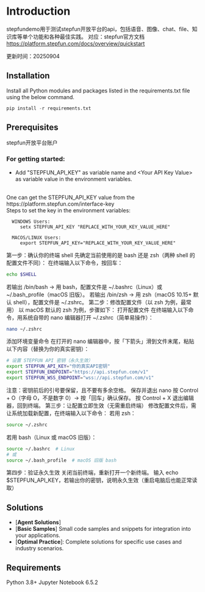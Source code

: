 # Introduction
stepfundemo用于测试stepfun开放平台的api，包括语音、图像、chat、file、知识库等单个功能和各种最佳实践。
对应：stepfun官方文档 https://platform.stepfun.com/docs/overview/quickstart

更新时间：20250904

## Installation
Install all Python modules and packages listed in the requirements.txt file using the below command.

```python
pip install -r requirements.txt
```

## Prerequisites
stepfun开放平台账户

### For getting started:
- Add "STEPFUN_API_KEY" as variable name and \<Your API Key Value\> as variable value in the environment variables.
<br>
One can get the STEPFUN_API_KEY value from the https://platform.stepfun.com/interface-key 
 <br>
 Steps to set the key in the environment variables:        

      WINDOWS Users: 
         setx STEPFUN_API_KEY "REPLACE_WITH_YOUR_KEY_VALUE_HERE"

      MACOS/LINUX Users: 
         export STEPFUN_API_KEY="REPLACE_WITH_YOUR_KEY_VALUE_HERE"

第一步：确认你的终端 shell
先确定当前使用的是 bash 还是 zsh（两种 shell 的配置文件不同）：
在终端输入以下命令，按回车：
```bash
echo $SHELL
```

若输出 /bin/bash → 用 bash，配置文件是 ~/.bashrc（Linux）或 ~/.bash_profile（macOS 旧版）。
若输出 /bin/zsh → 用 zsh（macOS 10.15+ 默认 shell），配置文件是 ~/.zshrc。
第二步：修改配置文件（以 zsh 为例，最常用）
以 macOS 默认的 zsh 为例，步骤如下：
打开配置文件
在终端输入以下命令，用系统自带的 nano 编辑器打开 ~/.zshrc（简单易操作）：
```bash
nano ~/.zshrc
```
添加环境变量命令
在打开的 nano 编辑器中，按「下箭头」滑到文件末尾，粘贴以下内容（替换为你的真实密钥）：
```bash
# 设置 STEPFUN API 密钥（永久生效）
export STEPFUN_API_KEY="你的真实API密钥"
export STEPFUN_ENDPOINT="https://api.stepfun.com/v1"
export STEPFUN_WSS_ENDPOINT="wss://api.stepfun.com/v1"
```

注意：密钥前后的引号要保留，且不要有多余空格。
保存并退出 nano
按 Control + O（字母 O，不是数字 0）→ 按「回车」确认保存。
按 Control + X 退出编辑器，回到终端。
第三步：让配置立即生效（无需重启终端）
修改配置文件后，需让系统加载新配置，在终端输入以下命令：
若用 zsh：
```bash
source ~/.zshrc
```
若用 bash（Linux 或 macOS 旧版）：
```bash
source ~/.bashrc  # Linux
# 或
source ~/.bash_profile  # macOS 旧版 bash
```

第四步：验证永久生效
关闭当前终端，重新打开一个新终端。
输入 echo $STEPFUN_API_KEY，若输出你的密钥，说明永久生效（重启电脑后也能正常读取）

## Solutions
- [**Agent Solutions**]
- [**Basic Samples**] Small code samples and snippets for integration into your applications.
- [**Optimal Practice**]: Complete solutions for specific use cases and industry scenarios.

## Requirements
Python 3.8+
Jupyter Notebook 6.5.2